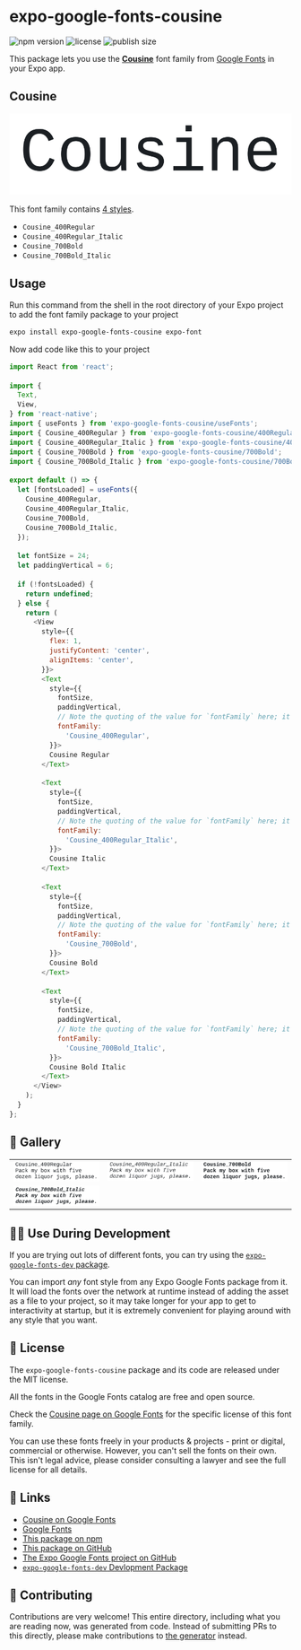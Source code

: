 # expo-google-fonts-cousine

![npm version](https://flat.badgen.net/npm/v/expo-google-fonts-cousine)
![license](https://flat.badgen.net/github/license/expo/google-fonts)
![publish size](https://flat.badgen.net/packagephobia/install/expo-google-fonts-cousine)

This package lets you use the [**Cousine**](https://fonts.google.com/specimen/Cousine) font family from [Google Fonts](https://fonts.google.com/) in your Expo app.

## Cousine

![Cousine](./font-family.png)

This font family contains [4 styles](#-gallery).

- `Cousine_400Regular`
- `Cousine_400Regular_Italic`
- `Cousine_700Bold`
- `Cousine_700Bold_Italic`

## Usage

Run this command from the shell in the root directory of your Expo project to add the font family package to your project
```sh
expo install expo-google-fonts-cousine expo-font
```

Now add code like this to your project
```js
import React from 'react';

import {
  Text,
  View,
} from 'react-native';
import { useFonts } from 'expo-google-fonts-cousine/useFonts';
import { Cousine_400Regular } from 'expo-google-fonts-cousine/400Regular';
import { Cousine_400Regular_Italic } from 'expo-google-fonts-cousine/400Regular_Italic';
import { Cousine_700Bold } from 'expo-google-fonts-cousine/700Bold';
import { Cousine_700Bold_Italic } from 'expo-google-fonts-cousine/700Bold_Italic';

export default () => {
  let [fontsLoaded] = useFonts({
    Cousine_400Regular,
    Cousine_400Regular_Italic,
    Cousine_700Bold,
    Cousine_700Bold_Italic,
  });

  let fontSize = 24;
  let paddingVertical = 6;

  if (!fontsLoaded) {
    return undefined;
  } else {
    return (
      <View
        style={{
          flex: 1,
          justifyContent: 'center',
          alignItems: 'center',
        }}>
        <Text
          style={{
            fontSize,
            paddingVertical,
            // Note the quoting of the value for `fontFamily` here; it expects a string!
            fontFamily:
              'Cousine_400Regular',
          }}>
          Cousine Regular
        </Text>

        <Text
          style={{
            fontSize,
            paddingVertical,
            // Note the quoting of the value for `fontFamily` here; it expects a string!
            fontFamily:
              'Cousine_400Regular_Italic',
          }}>
          Cousine Italic
        </Text>

        <Text
          style={{
            fontSize,
            paddingVertical,
            // Note the quoting of the value for `fontFamily` here; it expects a string!
            fontFamily:
              'Cousine_700Bold',
          }}>
          Cousine Bold
        </Text>

        <Text
          style={{
            fontSize,
            paddingVertical,
            // Note the quoting of the value for `fontFamily` here; it expects a string!
            fontFamily:
              'Cousine_700Bold_Italic',
          }}>
          Cousine Bold Italic
        </Text>
      </View>
    );
  }
};

```

## 🔡 Gallery


||||
|-|-|-|
|![Cousine_400Regular](.//400Regular/Cousine_400Regular.ttf.png)|![Cousine_400Regular_Italic](.//400Regular_Italic/Cousine_400Regular_Italic.ttf.png)|![Cousine_700Bold](.//700Bold/Cousine_700Bold.ttf.png)||
|![Cousine_700Bold_Italic](.//700Bold_Italic/Cousine_700Bold_Italic.ttf.png)||||


## 👩‍💻 Use During Development

If you are trying out lots of different fonts, you can try using the [`expo-google-fonts-dev` package](https://github.com/freeboub/google-fonts/tree/master/font-packages/dev#readme).

You can import *any* font style from any Expo Google Fonts package from it. It will load the fonts
over the network at runtime instead of adding the asset as a file to your project, so it may take longer
for your app to get to interactivity at startup, but it is extremely convenient
for playing around with any style that you want.

## 📖 License

The `expo-google-fonts-cousine` package and its code are released under the MIT license.

All the fonts in the Google Fonts catalog are free and open source.

Check the [Cousine page on Google Fonts](https://fonts.google.com/specimen/Cousine) for the specific license of this font family.

You can use these fonts freely in your products & projects - print or digital, commercial or otherwise. However, you can't sell the fonts on their own. This isn't legal advice, please consider consulting a lawyer and see the full license for all details.

## 🔗 Links

- [Cousine on Google Fonts](https://fonts.google.com/specimen/Cousine)
- [Google Fonts](https://fonts.google.com/)
- [This package on npm](https://www.npmjs.com/package/expo-google-fonts-cousine)
- [This package on GitHub](https://github.com/freeboub/google-fonts/tree/master/font-packages/cousine)
- [The Expo Google Fonts project on GitHub](https://github.com/freeboub/google-fonts)
- [`expo-google-fonts-dev` Devlopment Package](https://github.com/freeboub/google-fonts/tree/master/font-packages/dev)

## 🤝 Contributing

Contributions are very welcome! This entire directory, including what you are reading now, was generated from code. Instead of submitting PRs to this directly, please make contributions to [the generator](https://github.com/freeboub/google-fonts/tree/master/packages/generator) instead.
